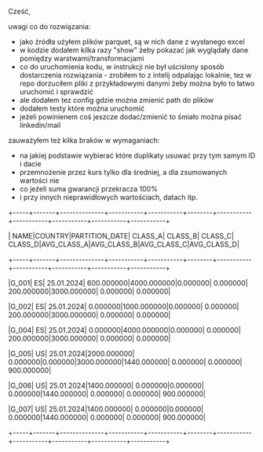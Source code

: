 Cześć,

uwagi co do rozwiązania:
- jako źródła użyłem plików parquet, są w nich dane z wysłanego excel
- w kodzie dodałem kilka razy "show" żeby pokazać jak wyglądały dane pomiędzy warstwami/transformacjami
- co do uruchomienia kodu, w instrukcji nie był uścislony sposób dostarczenia rozwiązania - zrobiłem to z intelij odpalając lokalnie, tez w repo dorzuciłem pliki z przykładowymi danymi żeby można było to łatwo uruchomić i sprawdzić
- ale dodałem tez config gdzie można zmienić path do plików
- dodałem testy które można uruchomić
- jeżeli powinienem coś jeszcze dodać/zmienić to śmiało można pisać linkedin/mail

zauważyłem też kilka braków w wymaganiach:
- na jakiej podstawie wybierać które duplikaty usuwać przy tym samym ID i dacie
- przemnożenie przez kurs tylko dla średniej, a dla zsumowanych wartości nie
- co jeżeli suma gwarancji przekracza 100%
- i przy innych nieprawidłowych wartościach, datach itp.

+-----+-------+--------------+-----------+-----------+--------+-----------+-----------+-----------+-----------+-----------+

| NAME|COUNTRY|PARTITION_DATE|    CLASS_A|    CLASS_B| CLASS_C|    CLASS_D|AVG_CLASS_A|AVG_CLASS_B|AVG_CLASS_C|AVG_CLASS_D|

+-----+-------+--------------+-----------+-----------+--------+-----------+-----------+-----------+-----------+-----------+

|G_001|     ES|    25.01.2024| 600.000000|4000.000000|0.000000|   0.000000| 200.000000|3000.000000|   0.000000|   0.000000|

|G_002|     ES|    25.01.2024|   0.000000|1000.000000|0.000000|   0.000000| 200.000000|3000.000000|   0.000000|   0.000000|

|G_004|     ES|    25.01.2024|   0.000000|4000.000000|0.000000|   0.000000| 200.000000|3000.000000|   0.000000|   0.000000|

|G_005|     US|    25.01.2024|2000.000000|   0.000000|0.000000|3000.000000|1440.000000|   0.000000|   0.000000| 900.000000|

|G_006|     US|    25.01.2024|1400.000000|   0.000000|0.000000|   0.000000|1440.000000|   0.000000|   0.000000| 900.000000|

|G_007|     US|    25.01.2024|1400.000000|   0.000000|0.000000|   0.000000|1440.000000|   0.000000|   0.000000| 900.000000|

+-----+-------+--------------+-----------+-----------+--------+-----------+-----------+-----------+-----------+-----------+
